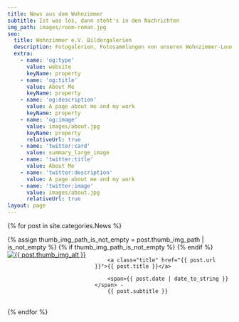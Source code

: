 ```yaml
---
title: News aus dem Wohnzimmer
subtitle: Ist was los, dann steht's in den Nachrichten
img_path: images/room-roman.jpg
seo:
  title: Wohnzimmer e.V. Bildergalerien
  description: Fotogalerien, Fotosammlungen von unseren Wohnzimmer-Lounges und so weiter.
  extra:
    - name: 'og:type'
      value: website
      keyName: property
    - name: 'og:title'
      value: About Me
      keyName: property
    - name: 'og:description'
      value: A page about me and my work
      keyName: property
    - name: 'og:image'
      value: images/about.jpg
      keyName: property
      relativeUrl: true
    - name: 'twitter:card'
      value: summary_large_image
    - name: 'twitter:title'
      value: About Me
    - name: 'twitter:description'
      value: A page about me and my work
    - name: 'twitter:image'
      value: images/about.jpg
      relativeUrl: true
layout: page
---
```

<style>
.post-thumbnail {
    border: 0;
    display: block;
    margin: 0 20px 0.5em 0;
    max-width: 250px;
    float: left;
}
.p-gallery .title {
  font-size: 1.55556rem;
  font-weight: bold;
  line-height: 1.2;
  text-rendering: optimizeLegibility;
  display: block;
  margin-bottom: 10px;
}

</style>

{% for post in site.categories.News %}
  <div class="p-gallery">
        {% assign thumb_img_path_is_not_empty = post.thumb_img_path | is_not_empty %}
        {% if thumb_img_path_is_not_empty %}
        <a class="post-thumbnail" href="{{ post.url | relative_url }}">
          <img class="thumbnail" src="{{ post.thumb_img_path | relative_url }}" alt="{{ post.thumb_img_alt }}" />
        </a>
        {% endif %}

        <a class="title" href="{{ post.url }}">{{ post.title }}</a>

        <span>{{ post.date | date_to_string }}</span> -
        {{ post.subtitle }}

  </div>
  <br clear="all" />
{% endfor %}